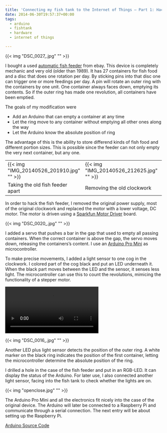 ```yaml
---
title: 'Connecting my fish tank to the Internet of Things – Part 1: Hacking an automatic fish feeder'
date: 2014-06-30T19:57:37+00:00
tags:
  - arduino
  - fishtank
  - hardware
  - internet of things

---
```


{{< img "DSC_0027_.jpg" "" >}}

I bought a used [automatic fish feeder][1] from ebay. This device is completely mechanic and very old (older than 1989). It has 27 containers for fish food and a disc that does one rotation per day. By sticking pins into that disc one can trigger one or more feedings per day. A pin will rotate an outer ring with the containers by one unit. One container always faces down, emptying its contents. So if the outer ring has made one revolution, all containers have been emptied.<!--more-->

The goals of my modification were

  * Add an Arduino that can empty a container at any time
  * Let the ring move to any container without emptying all other ones along the way
  * Let the Arduino know the absolute position of ring

The advantage of this is the ability to store differend kinds of fish food and different portion sizes. This is possible since the feeder can not only empty the very next container, but any one.

| | | |
|---|---|---|
| {{< img "IMG_20140526_201910.jpg" "" >}} | {{< img "IMG_20140526_212625.jpg" "" >}} | {{< img "IMG_20140528_201416.jpg" "" >}} |
| Taking the old fish feeder apart | Removing the old clockwork | New gear routing |

In order to hack the fish feeder, I removed the original power supply, most of the original clockwork and replaced the motor with a lower voltage, DC motor. The motor is driven using a <a href="https://www.sparkfun.com/products/9457">Sparkfun Motor Driver</a> board.

{{< img "DSC_0020_.jpg" "" >}}

I added a servo that pushes a bar in the gap that used to empty all passing containers. When the correct container is above the gap, the servo moves down, releasing the containers’s content. I use an <a href="https://www.sparkfun.com/products/11113">Arduino Pro Mini</a> as microcontroller.

To make precise movements, I added a light sensor to one cog in the clockwork. I colored part of the cog black and put an LED underneath it. When the black part moves between the LED and the sensor, it senses less light. The microcontroller can use this to count the revolutions, mimicing the functionality of a stepper motor.

<video loop autoplay src="/article/fishfeeder/sensor1.mp4" type="video/mp4"></video>

{{< img "DSC_0016_.jpg" "" >}}

Another LED plus light sensor detects the position of the outer ring. A white marker on the black ring indicates the position of the first container, letting the microcontroller determine the absolute position of the ring.

I drilled a hole in the case of the fish feeder and put in an RGB-LED. It can display the status of the Arduino. For later use, I also connected another light sensor, facing into the fish tank to check whether the lights are on.

{{< img "openclose.jpg" "" >}}

The Arduino Pro Mini and all the electronics fit nicely into the case of the original device. The Arduino will later be connected to a Raspberry Pi and communicate through a serial connection. The next entry will be about setting up the Raspberry Pi.

<a href="/article/fishfeeder/fishfeeder.ino">Arduino Source Code</a>

 [1]: https://www.google.com/search?q=rondomatic&safe=active&hl=de&tbm=isch&source=lnms&sa=X&ei=TLmxU-bcE4n-4QSyw4DIDA&ved=0CAgQ_AUoAw&biw=1920&bih=968
